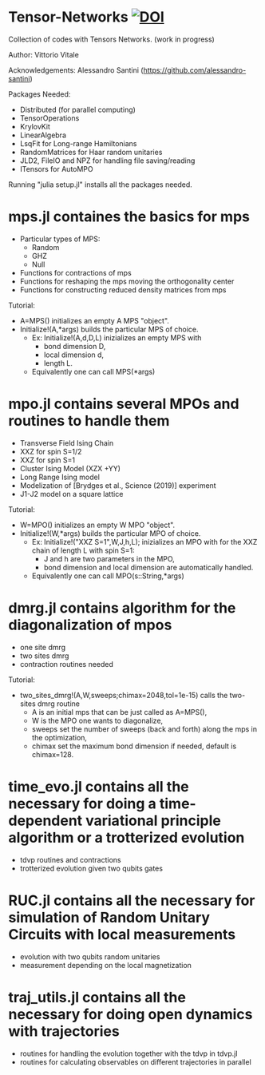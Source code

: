 # Tensor-Networks <a href="https://zenodo.org/badge/latestdoi/461973238"><img src="https://zenodo.org/badge/461973238.svg" alt="DOI"></a>

Collection of codes with Tensors Networks. (work in progress)

Author: Vittorio Vitale 

Acknowledgements: Alessandro Santini (https://github.com/alessandro-santini)

Packages Needed:
- Distributed (for parallel computing)
- TensorOperations
- KrylovKit
- LinearAlgebra
- LsqFit for Long-range Hamiltonians
- RandomMatrices for Haar random unitaries
- JLD2, FileIO and NPZ for handling file saving/reading 
- ITensors for AutoMPO

Running "julia setup.jl" installs all the packages needed.

# mps.jl containes the basics for mps
- Particular types of MPS:
  - Random
  - GHZ
  - Null
- Functions for contractions of mps
- Functions for reshaping the mps moving the orthogonality center
- Functions for constructing reduced density matrices from mps

Tutorial:
- A=MPS() initializes an empty A MPS "object".
- Initialize!(A,*args) builds the particular MPS of choice. 
  - Ex: Initialize!(A,d,D,L) inizializes an empty MPS with 
    - bond dimension D, 
    - local dimension d,
    - length L.
  - Equivalently one can call MPS(*args)

# mpo.jl contains several MPOs and routines to handle them
- Transverse Field Ising Chain
- XXZ for spin S=1/2
- XXZ for spin S=1
- Cluster Ising Model (XZX +YY)
- Long Range Ising model
- Modelization of [Brydges et al., Science (2019)] experiment 
- J1-J2 model on a square lattice

Tutorial:
- W=MPO() initializes an empty W MPO "object".
- Initialize!(W,*args) builds the particular MPO of choice. 
  - Ex: Initialize!("XXZ S=1",W,J,h,L); inizializes an MPO with for the XXZ chain of length L with spin S=1:
    - J and h are two parameters in the MPO,
    - bond dimension and local dimension are automatically handled.
  - Equivalently one can call MPO(s::String,*args)

# dmrg.jl contains algorithm for the diagonalization of mpos
- one site dmrg
- two sites dmrg
- contraction routines needed

Tutorial:
- two_sites_dmrg!(A,W,sweeps;chimax=2048,tol=1e-15) calls the two-sites dmrg routine
  - A is an initial mps that can be just called as A=MPS(),
  - W is the MPO one wants to diagonalize,
  - sweeps set the number of sweeps (back and forth) along the mps in the optimization,
  - chimax set the maximum bond dimension if needed, default is chimax=128.


# time_evo.jl contains all the necessary for doing a time-dependent variational principle algorithm or a trotterized evolution
- tdvp routines and contractions
- trotterized evolution given two qubits gates

# RUC.jl contains all the necessary for simulation of Random Unitary Circuits with local measurements
- evolution with two qubits random unitaries 
- measurement depending on the local magnetization

# traj_utils.jl contains all the necessary for doing open dynamics with trajectories
- routines for handling the evolution together with the tdvp in tdvp.jl
- routines for calculating observables on different trajectories in parallel


